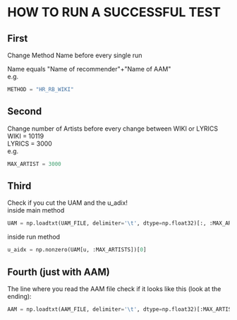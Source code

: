 # HOW TO RUN A SUCCESSFUL TEST

## First

Change Method Name before every single run

Name equals "Name of recommender"+"Name of AAM"<br>
e.g.
```python
METHOD = "HR_RB_WIKI"
```

## Second

Change number of Artists before every change between WIKI or LYRICS<br>
WIKI = 10119<br>
LYRICS = 3000<br>
e.g.
```python
MAX_ARTIST = 3000
```

## Third

Check if you cut the UAM and the u_adix!<br>
inside main method
```python
UAM = np.loadtxt(UAM_FILE, delimiter='\t', dtype=np.float32)[:, :MAX_ARTISTS]
```
inside run method
```python
u_aidx = np.nonzero(UAM[u, :MAX_ARTISTS])[0]
```

## Fourth (just with AAM)

The line where you read the AAM file check if it looks like this (look at the ending):

```python
AAM = np.loadtxt(AAM_FILE, delimiter='\t', dtype=np.float32)[:MAX_ARTISTS, :MAX_ARTISTS]
```
